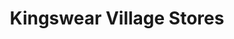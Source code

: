 ---
title: "Kingswear Village Stores"
url: /dartmouth/kingswear-village-stores/
shop: Lebensmittel
---